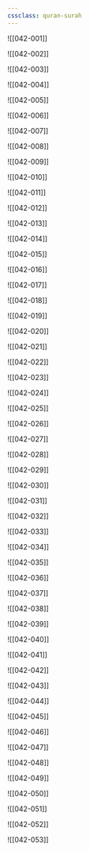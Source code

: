 ```yaml
---
cssclass: quran-surah
---
```


![[042-001]]

![[042-002]]

![[042-003]]

![[042-004]]

![[042-005]]

![[042-006]]

![[042-007]]

![[042-008]]

![[042-009]]

![[042-010]]

![[042-011]]

![[042-012]]

![[042-013]]

![[042-014]]

![[042-015]]

![[042-016]]

![[042-017]]

![[042-018]]

![[042-019]]

![[042-020]]

![[042-021]]

![[042-022]]

![[042-023]]

![[042-024]]

![[042-025]]

![[042-026]]

![[042-027]]

![[042-028]]

![[042-029]]

![[042-030]]

![[042-031]]

![[042-032]]

![[042-033]]

![[042-034]]

![[042-035]]

![[042-036]]

![[042-037]]

![[042-038]]

![[042-039]]

![[042-040]]

![[042-041]]

![[042-042]]

![[042-043]]

![[042-044]]

![[042-045]]

![[042-046]]

![[042-047]]

![[042-048]]

![[042-049]]

![[042-050]]

![[042-051]]

![[042-052]]

![[042-053]]

